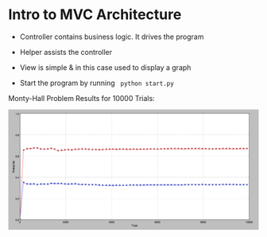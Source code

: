 Intro to MVC Architecture
===========================

* Controller contains business logic. It drives the program
* Helper assists the controller
* View is simple & in this case used to display a graph

* Start the program by running ` python start.py`

Monty-Hall Problem Results for 10000 Trials:

![Monty Hall](images/graph.png)


